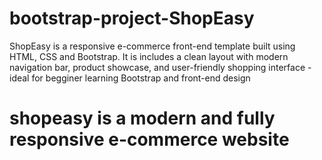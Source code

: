 # bootstrap-project-ShopEasy
ShopEasy is a responsive e-commerce front-end template built using HTML, CSS and Bootstrap. It is includes a clean  layout with modern  navigation bar, product showcase, and user-friendly shopping interface - ideal for begginer learning Bootstrap and front-end design
# shopeasy is a modern and fully responsive e-commerce website 
